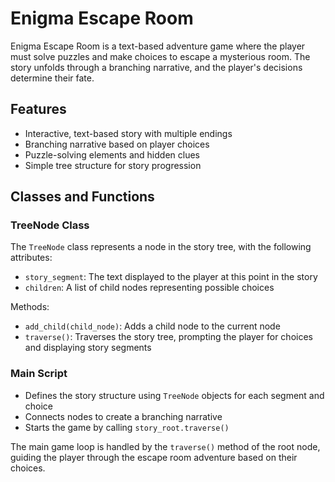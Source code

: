 # Enigma Escape Room

Enigma Escape Room is a text-based adventure game where the player must solve puzzles and make choices to escape a mysterious room. The story unfolds through a branching narrative, and the player's decisions determine their fate.

## Features

- Interactive, text-based story with multiple endings
- Branching narrative based on player choices
- Puzzle-solving elements and hidden clues
- Simple tree structure for story progression

## Classes and Functions

### TreeNode Class

The `TreeNode` class represents a node in the story tree, with the following attributes:

- `story_segment`: The text displayed to the player at this point in the story
- `children`: A list of child nodes representing possible choices

Methods:

- `add_child(child_node)`: Adds a child node to the current node
- `traverse()`: Traverses the story tree, prompting the player for choices and displaying story segments

### Main Script

- Defines the story structure using `TreeNode` objects for each segment and choice
- Connects nodes to create a branching narrative
- Starts the game by calling `story_root.traverse()`

The main game loop is handled by the `traverse()` method of the root node, guiding the player through the escape room adventure based on their choices.
